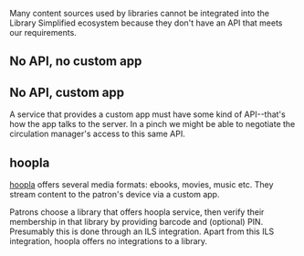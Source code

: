 Many content sources used by libraries cannot be integrated into the Library Simplified ecosystem because they don't have an API that meets our requirements.

## No API, no custom app

## No API, custom app

A service that provides a custom app must have some kind of API--that's how the app talks to the server. In a pinch we might be able to negotiate the circulation manager's access to this same API.

## hoopla

[hoopla](https://www.hoopladigital.com/) offers several media formats: ebooks, movies, music etc. They stream content to the patron's device via a custom app.

Patrons choose a library that offers hoopla service, then verify their membership in that library by providing barcode and (optional) PIN. Presumably this is done through an ILS integration. Apart from this ILS integration, hoopla offers no integrations to a library.